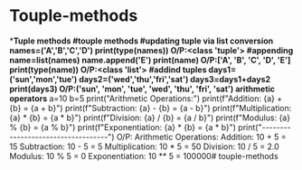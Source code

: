 # Touple-methods
*********Tuple methods******
#touple methods
#updating tuple via list conversion
names=('A','B','C','D')
print(type(names))
O/P:<class 'tuple'>
#appending
name=list(names)
name.append('E')
print(name)
O/P:['A', 'B', 'C', 'D', 'E']
print(type(name))
O/P:<class 'list'>
#addind tuples
days1=('sun','mon','tue')
days2=('wed','thu','fri','sat')
days3=days1+days2
print(days3)
O/P:('sun', 'mon', 'tue', 'wed', 'thu', 'fri', 'sat')
******arithmetic operators********
a=10
b=5
print("Arithmetic Operations:")
print(f"Addition: {a} + {b} = {a + b}")
print(f"Subtraction: {a} - {b} = {a - b}")
print(f"Multiplication: {a} * {b} = {a * b}")
print(f"Division: {a} / {b} = {a / b}")
print(f"Modulus: {a} % {b} = {a % b}")
print(f"Exponentiation: {a} * {b} = {a * b}")
print("-----------------------------------")
O/P:
Arithmetic Operations:
Addition: 10 + 5 = 15
Subtraction: 10 - 5 = 5
Multiplication: 10 * 5 = 50
Division: 10 / 5 = 2.0
Modulus: 10 % 5 = 0
Exponentiation: 10 ** 5 = 100000# touple-methods
